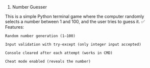 1. Number Guesser

This is a simple Python terminal game where the computer randomly selects a number between 1 and 100, and the user tries to guess it.
✅ Features:

    Random number generation (1–100)

    Input validation with try-except (only integer input accepted)

    Console cleared after each attempt (works in CMD)

    Cheat mode enabled (reveals the number)

